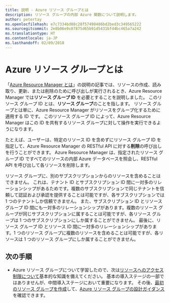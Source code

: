 ```yaml
---
title: 説明 - Azure リソース グループとは
description: リソース グループの内部 Azure 関数について説明します。
author: petertay
ms.openlocfilehash: e7c7334bd88c28f57498486bd2bed3c349565222
ms.sourcegitcommit: 2e8b06e9c07875d65b91d5431bfd4bc465a7a242
ms.translationtype: HT
ms.contentlocale: ja-JP
ms.lasthandoff: 02/09/2018
---
```

# <a name="what-is-an-azure-resource-group"></a>Azure リソース グループとは

「[Azure Resource Manager とは](resource-manager-explainer.md)」の説明の記事では、リソースの作成、読み取り、更新、または削除のために呼び出しが実行されるとき、Azure Resource Manager では**リソース グループ ID** を必要とすることを説明しました。 このリソース グループ ID とは、**リソース グループ**のことを指します。 リソース グループとは単に、Azure Resource Manager がリソースをグループ化するために適用する ID です。 このリソース グループ ID によって、Azure Resource Manager はこの ID を共有するリソース グループに対して操作を実行できるようになります。

たとえば、ユーザーは、特定のリソース ID を含めずにリソース グループ ID を指定して、Azure Resource Manager の RESTful API に対する**削除**の呼び出しを行うことができます。 Azure Resource Manager は、指定されたリソース グループ ID ですべてのリソースの内部 Azure データベースを照会し、RESTful API を呼び出して各リソースを削除します。

リソース グループに、別のサブスクリプションからのリソースを含めることはできません。 これは、テナント ID とサブスクリプション ID 間に一対多のリレーションシップがあるためです。複数のサブスクリプションで同じテナントを信頼して認証および承認を提供することは可能ですが、各サブスクリプションでは 1 つのテナントしか信頼できません。 また、サブスクリプション ID とリソース グループ ID 間にも一対多のリレーションシップがあります。複数のリソース グループが同じサブスクリプションに属することは可能ですが、各リソース グループは 1 つのサブスクリプションにしか属することができません。 最後に、リソース グループ ID とリソース ID 間に一対多のリレーションシップがあります。1 つのリソース グループに複数のリソースを含めることは可能ですが、各リソースは 1 つのリソース グループにしか属することができません。

## <a name="next-steps"></a>次の手順

* Azure リソース グループについて学習したので、次は[リソースへのアクセス制限について](/azure/active-directory/active-directory-understanding-resource-access?toc=/azure/architecture/cloud-adoption-guide/toc.json)基本的な知識を備えてください。 基本の導入ステージの一部ではありませんが、中間導入ステージにおいて重要になります。 その後、[最初のリソース グループを作成](/azure/azure-resource-manager/resource-group-portal?toc=/azure/architecture/cloud-adoption-guide/toc.json)して、[Azure リソース グループの設計ガイダンス](resource-group.md)を確認できます。
